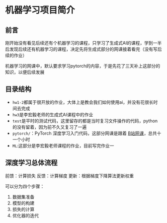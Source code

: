 # 机器学习项目简介

## 前言

刚开始没有看见后续还有个机器学习的课程，只学习了生成式AI的课程，学到一半后发现后续还有机器学习的课程，决定先将生成式部分的网课接着看完（没有写后续的作业）



机器学习的网课中，默认要求学习pytorch的内容，于是先花了三天补上这部分的知识，以便后续发展


## 目录结构

- `hw1-2`都属于很开放的作业，大体上是教会我们如何使用ai，并没有花很长时间去完成
- `hw3`是李宏毅老师的生成式AI课程中的作业
- `test`是平时的测试代码，这里留存的都是当时复习文件操作的代码，python的没有留着，因为前不久又复习了一遍
- `pytorch/`：PyTorch 深度学习入门代码，这部分网课是跟着 [B站网课](https://www.bilibili.com/video/BV1Y7411d7Ys/?spm_id_from=333.1387.favlist.content.click)，总共十一个小时
- `ML`:这部分是李宏毅老师课程的作业，目前写完作业一

## 深度学习总体流程

前馈：计算损失
反馈：计算梯度
更新：根据梯度下降算法更新权重



可以分为四个步骤：

1. 数据集准备
2. 模型的构建
3. 损失的计算
4. 优化器的迭代

